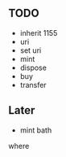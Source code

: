 ## TODO
- inherit 1155
- uri
- set uri
- mint
- dispose
- buy
- transfer
    
## Later
- mint bath

where 